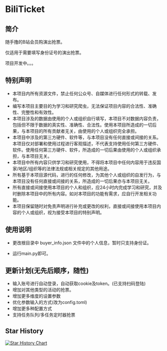 # BiliTicket

## 简介

随手撸的B站会员购演出抢票。

仅适用于需要填写身份证号的演出抢票。

项目开发中。。。

## 特别声明

- 本项目内所有资源文件，禁止任何公众号、自媒体进行任何形式的转载、发布。
- 编写本项目主要目的为学习和研究爬虫，无法保证项目内容的合法性、准确性、完整性和有效性。
- 本项目涉及的数据由使用的个人或组织自行填写，本项目不对数据内容负责，包括但不限于数据的真实性、准确性、合法性。使用本项目所造成的一切后果，与本项目的所有贡献者无关，由使用的个人或组织完全承担。
- 本项目中涉及的第三方硬件、软件等，与本项目没有任何直接或间接的关系。本项目仅对部署和使用过程进行客观描述，不代表支持使用任何第三方硬件、软件。使用任何第三方硬件、软件，所造成的一切后果由使用的个人或组织承担，与本项目无关。
- 本项目中所有内容只供学习和研究使用，不得将本项目中任何内容用于违反国家/地区/组织等的法律法规或相关规定的其他用途。
- 所有基于本项目源代码，进行的任何修改，为其他个人或组织的自发行为，与本项目没有任何直接或间接的关系，所造成的一切后果亦与本项目无关。
- 所有直接或间接使用本项目的个人和组织，应24小时内完成学习和研究，并及时删除本项目中的所有内容。如对本项目的功能有需求，应自行开发相关功能。
- 本项目保留随时对免责声明进行补充或更改的权利，直接或间接使用本项目内容的个人或组织，视为接受本项目的特别声明。

## 使用说明

<!-- - 根目录创建 cookie.txt 文件，将需要的cookie填入文件中。 -->
<!-- - 根目录创建 token.txt 文件，将需要的token填入文件中。 -->
- 更改根目录中 buyer_info.json 文件中的个人信息，暂时只支持身份证。

- 运行main.py即可。

## 更新计划(无先后顺序，随性)

- 输入账号进行自动登录，自动获取cookie及token。(已支持扫码登陆)
- 增加对其他类型的活动的抢票。
- 增加更多维度的设置参数
- 优化参数输入的方式(改为config.toml)
- 增加更多种配置方式
- 支持任务队列/多任务定时器抢票

## Star History

[![Star History Chart](https://api.star-history.com/svg?repos=kabaBZ/BiliTicket&type=Date)](https://star-history.com/#kabaBZ/BiliTicket/&Date)
